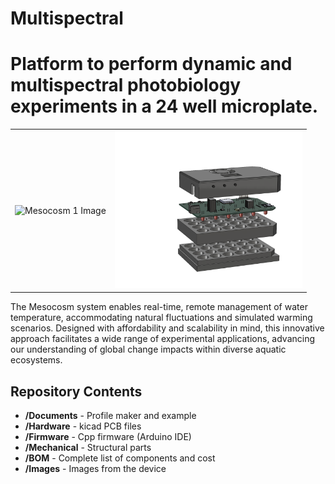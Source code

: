 # Multispectral
Platform to perform dynamic and multispectral photobiology experiments in a 24 well microplate.
========================================
<table class="table table-hover table-striped table-bordered">
  <tr align="center">
   <td><img src="Images/Open and closed unit_1.png" alt="Mesocosm 1 Image" width="300"></td>
   <td><img src="Images/Multispectral_Whole_3D perspective.png" alt="Mesocosm 2 Image" width="300"></td>
  </tr>
</table>
The Mesocosm system enables real-time, remote management of water temperature, accommodating natural fluctuations and simulated warming scenarios. Designed with affordability and scalability in mind, this innovative approach facilitates a wide range of experimental applications, advancing our understanding of global change impacts within diverse aquatic ecosystems.


Repository Contents
-------------------

* **/Documents** - Profile maker and example
* **/Hardware** - kicad PCB files
* **/Firmware** - Cpp firmware (Arduino IDE)
* **/Mechanical** - Structural parts
* **/BOM** - Complete list of components and cost
* **/Images** - Images from the device

